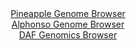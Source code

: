 <div id="Pineapple_Genome_Browser" align="center">
  <a href="https://igv.org/app/?sessionURL=blob:zZNba9swGIb_iyBlA8cH.ZDYUEZ6SFO6rF2aLKWlGFmWbbWy5Eqy3Sbkv08rG7vpoLnYGOhC.pD0ve.rR1vQEamo4CAB0PZC2_OABVQl.mtUN4x8QTVRICkQU8QCkhREEo4JSLagQEqj1eKzOVlp3ajEcahuhjXipbCVb6MabQRHvbKxqJ1jwRjKhERaSOUcSdQJh5bdsCcZahrb9Pbt0MmRRg5iTSW4Ek5DeJn25r70VyktCRc1SeuWafoqIDV6jMbcLtCnyfp6gjFR6oK8nOeHk4vzyTf_dHV7Fh3fri5n61W0PrimJUe6leRwDs.LFYv6mwqPZnizEFE5gNNLnedlVQ78k4PT54ZKog69kTcO_CCAvomG8pw8_0.uzaB7Ou_H65P2hN_cLtkMy69XtNdXQTaOsgE8enzTeQB2FmACt4YFgCs5SjzX8t3ICmE0_DH1xpbrxiYfKShI7u4toCXCj2b73Rbol8YQAxR5al_hsYCQOZEgGcauO_LiGIbBKHDj2NtZW9BK9vfCna4W8ciFEwijtKBMG5zzVPFG2Yhzu8OFXW72TDOcw8n8KSgfZiWcbZZdrSWtlkE5PZv_IUsLmNavD2iMvkfRP.HuPUJsne0LWwQxuUEz3YyrxdXT4nSqH47U_LJ147c_WWjM7hdNIWSNtNlvKmb5k7YOSYq4NoWOKppRRvXL2qQoepB40DfQAiyYMBQCWWYfXMu1vND9.BtOf3e_.w4-">Pineapple Genome Browser</a>
</div>
<div id="Alphonso_Genome_Browser" align="center">
  <a href="https://igv.org/app/?sessionURL=blob:zZNbb9owGIb_i6VWmxQSOwFCIlUT5dBSeqYpLVUVmcQJ7hw72A6BIv773GrTblapXGyalAv7kw_v9_jJFqyIVFRwEALXRi0bIWABtRD1BBclI5e4IAqEGWaKWECSjEjCEwLCLciw0ji6PTc7F1qXKnQcqstGgXkubOXZuMCvguNa2YkonJ5gDM.FxFpI5RxLvBIOzVeNmsxxWdrmbs9uOSnW2MGsXAiuhFMSnse1OS_.VYpzwkVB4qJimr4HiE0ekzG1M_ytO510k4QoNSabUXrUHY.6994gmp20e7Po6nQataeHE5pzrCtJjganSX.4Hvm3Z.se84YXk2t_PBAX4h53Drz.4WBdUknUEfJRp.k1m_ANDOUpWf9PPZuP7tm3txlEF2Vf5vMKpXf89Pzlro_G04fOpv6g750FmEgq4wFIFtIPEbQ82LZabrvxNkQdC8LA0JGCgvDp2QJa4uS7Wf60BXpTGluAIsvqXRwLCJkSCcJGAKGPgsBtNf0mDAK0s7agkuzvoR1Gt4EP3a7rtuOMMm1UTmPFS2Vjzu1Vktn5654sMzHVV_WBO7x_SYvx7LJ66KubrLhuHj.imz_SdA0Bc_n7A5pWP5Ppn3j3mSC2nu8rW49nmqDlsoSj8eUwSB7Vyyxon7DX6PFDPPuhyYQssDbrTcVMf_q2wpJirk1hRRWdU0b1ZmooihqEyPWMtiARTBgPgfkRvkALWqgFv_7W09s9734A">Alphonso Genome Browser</a>
</div>


<div id="DAF_Genomics_Browser" align="center">
  <a href="https://ink-blot.github.io/?sessionURL=blob:tZFra9swFIb_i6D9ZDuW4tixIQx3Sxa3XUabehktJZw6x7FXW_IkuW4W8t.reR2DXRiDDiQhcS7vq_PsyQNKVQpOIsIcOnIoJRZRheiWUDcVLqBGRaIcKoUWkZijRJ4hifYkB6UhvTw3lYXWjYoGgw3k9ha5qMtMOWroQGMr0eoCTarNHKjhi.DQKScTtUnWMICqKQRXYgBZhkrZ7qBBvl13YI7vsXXfEtd1W.myV10bE8bYxsnBuC35Bh__YuQ_KJtVvopXy7ivP8NdspnEZ0n8YThNr9_6r6_T9_NV6q.Ol.WWg24lTk5wVl3d7UaLj8iP2GwhzIGi80_vEzkPLo6Gb46nj00pUU1oQMceC113TA4WqUTWGgwkKySNqGcFbGwxz7Ofr8ORb.YgRUmim1uLaAnZvUm_2RO9awwsovBz23OziJAblCSyTeuAhiEbeYHnhiE9WHvSyuqFac7SyzBwWcyY79xBbfTzsupHaIR.Db4Uyp86m_2vqKi.mgb0ZHo673TBzj99JfWwe8cXiUqT34IKjf8_fiwXsgZtQt.ez1igMno1cv2Dy_Bwe3gC">DAF Genomics Browser</a>
</div>
